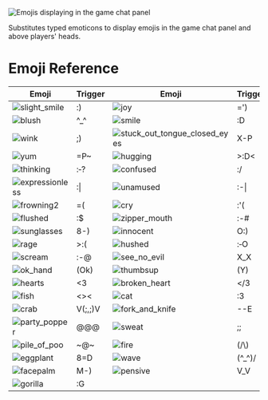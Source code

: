 ![Emojis displaying in the game chat panel](https://user-images.githubusercontent.com/8920674/57576663-cd83da00-7465-11e9-97e5-92787c31c30f.png)

Substitutes typed emoticons to display emojis in the game chat panel and above players' heads.

# Emoji Reference

| Emoji | Trigger | Emoji | Trigger | Emoji | Trigger |
| ------------- | ------------- | ------------- | ------------- | ------------- | ------------- |
| ![slight_smile](https://user-images.githubusercontent.com/2979691/57862390-2e0d7100-77f0-11e9-9c91-f0c58f7a0b48.png)  | :)  | ![joy](https://user-images.githubusercontent.com/2979691/57862407-31a0f800-77f0-11e9-839b-17db0414bc59.png) | =') | ![cowboy](https://user-images.githubusercontent.com/2979691/57862435-39609c80-77f0-11e9-9d93-405508c5db5a.png) | 3:) |
| ![blush](https://user-images.githubusercontent.com/2979691/57862444-3d8cba00-77f0-11e9-9b79-633abb67864f.png) | ^\_^ | ![smile](https://user-images.githubusercontent.com/2979691/57862389-2d74da80-77f0-11e9-8dc3-8116a7521ae6.png) | :D | ![grinning](https://user-images.githubusercontent.com/2979691/57862414-336abb80-77f0-11e9-9131-969b16333183.png) | =D |
| ![wink](https://user-images.githubusercontent.com/2979691/57862366-26e66300-77f0-11e9-8c62-c818c5384e69.png) | ;) | ![stuck_out_tongue_closed_eyes](https://user-images.githubusercontent.com/2979691/57862380-29e15380-77f0-11e9-8e8a-4d8e9006080b.png) | X-P | ![stuck_out_tongue](https://user-images.githubusercontent.com/2979691/57862383-2c43ad80-77f0-11e9-9ab4-b648f50dda61.png) | :P |
| ![yum](https://user-images.githubusercontent.com/2979691/57862365-26e66300-77f0-11e9-9c02-b2e2e9a37058.png) | =P~ | ![hugging](https://user-images.githubusercontent.com/2979691/57862410-32d22500-77f0-11e9-81ed-8c1ec65e0cb5.png) | >:D< | ![triumph](https://user-images.githubusercontent.com/2979691/57862372-28b02680-77f0-11e9-952a-68f8b7314c29.png) | :> |
| ![thinking](https://user-images.githubusercontent.com/2979691/57862376-2948bd00-77f0-11e9-80e1-7d7d25e75778.png) | :‑? | ![confused](https://user-images.githubusercontent.com/2979691/57862438-3a91c980-77f0-11e9-863c-da4432041554.png) | :/ | ![neutral_face](https://user-images.githubusercontent.com/2979691/57862405-31086180-77f0-11e9-83cb-3b2e63dec2e5.png) | =\| |
| ![expressionless](https://user-images.githubusercontent.com/2979691/57862426-3665ac00-77f0-11e9-8b19-f3070259dd75.png) | :\| | ![unamused](https://user-images.githubusercontent.com/2979691/57862369-277ef980-77f0-11e9-88cd-48efff7b4f0a.png) | :-\| | ![slight_frown](https://user-images.githubusercontent.com/2979691/57862392-2e0d7100-77f0-11e9-9045-e4f59dbb34db.png) | :( |
| ![frowning2](https://user-images.githubusercontent.com/2979691/57862416-336abb80-77f0-11e9-8b94-af45fc77e3c5.png) | =( | ![cry](https://user-images.githubusercontent.com/2979691/57862429-36fe4280-77f0-11e9-9e21-276fbba57f4b.png) | :'( | ![sob](https://user-images.githubusercontent.com/2979691/57862384-2c43ad80-77f0-11e9-9279-1ebd264ada88.png) | :\_(  |
| ![flushed](https://user-images.githubusercontent.com/2979691/57862423-3665ac00-77f0-11e9-820e-683fad2a3adf.png) | :$ | ![zipper_mouth](https://user-images.githubusercontent.com/2979691/57862364-26e66300-77f0-11e9-9398-d5d693a4deee.png) | :-# | ![persevere](https://user-images.githubusercontent.com/2979691/57862401-2fd73480-77f0-11e9-8210-af725b968d94.png) | >_< |
| ![sunglasses](https://user-images.githubusercontent.com/2979691/57862379-2948bd00-77f0-11e9-980c-61648817ea84.png) | 8-) | ![innocent](https://user-images.githubusercontent.com/2979691/57862408-32d22500-77f0-11e9-9c0a-f7e24d7e4e8c.png) | O:) | ![smiling_imp](https://user-images.githubusercontent.com/2979691/57862387-2d74da80-77f0-11e9-8696-e09479689ab7.png) | >:) |
| ![rage](https://user-images.githubusercontent.com/2979691/57862398-2ea60780-77f0-11e9-99d6-b81968a1a6aa.png) | >:( | ![hushed](https://user-images.githubusercontent.com/2979691/57862409-32d22500-77f0-11e9-81fe-981c9962b3e8.png) | :‑O | ![open_mouth](https://user-images.githubusercontent.com/2979691/57862403-2fd73480-77f0-11e9-9b60-32587a9074dc.png) | :O |
| ![scream](https://user-images.githubusercontent.com/2979691/57862396-2ea60780-77f0-11e9-853c-7df0462a67cf.png) | :-@ | ![see_no_evil](https://user-images.githubusercontent.com/2979691/57862394-2e0d7100-77f0-11e9-9a49-e5cd96852c27.png) | X_X | ![dancer](https://user-images.githubusercontent.com/2979691/57862428-36fe4280-77f0-11e9-9f1e-c7823b78bbb3.png) | \\:D/ |
| ![ok_hand](https://user-images.githubusercontent.com/2979691/57862404-31086180-77f0-11e9-8cd3-2d3fa940b069.png) | (Ok) | ![thumbsup](https://user-images.githubusercontent.com/2979691/57862373-28b02680-77f0-11e9-8c72-376c76c5f828.png) | (Y) | ![thumbsdown](https://user-images.githubusercontent.com/2979691/57862375-28b02680-77f0-11e9-8081-dfde1303b3f9.png) | (N) |
| ![hearts](https://user-images.githubusercontent.com/2979691/57862412-32d22500-77f0-11e9-98a6-b6979c260c3c.png) | <3 | ![broken_heart](https://user-images.githubusercontent.com/2979691/57862440-3b2a6000-77f0-11e9-951b-68c0290851bb.png) | </3 | ![zzz](https://user-images.githubusercontent.com/2979691/57862363-26e66300-77f0-11e9-8439-4190ca5b4373.png) | Zzz |
| ![fish](https://user-images.githubusercontent.com/2979691/57862424-3665ac00-77f0-11e9-8b84-ad3dcf266dfd.png) | <>< | ![cat](https://user-images.githubusercontent.com/2979691/57862439-3b2a6000-77f0-11e9-828b-afdd28664c02.png) | :3 | ![dog](https://user-images.githubusercontent.com/2979691/57862427-36fe4280-77f0-11e9-9601-0d47098373f3.png) | =3 |
| ![crab](https://user-images.githubusercontent.com/2979691/57862433-38c80600-77f0-11e9-81d7-c9d292e86007.png) | V(;,;)V | ![fork_and_knife](https://user-images.githubusercontent.com/2979691/57862421-35cd1580-77f0-11e9-9e2e-f2e5d47bffa5.png) | --E | ![cooking](https://user-images.githubusercontent.com/2979691/57862436-39609c80-77f0-11e9-9905-34680d0ee695.png) | --(o) |
| ![party_popper](https://user-images.githubusercontent.com/2979691/57862402-2fd73480-77f0-11e9-9b59-dcb196e0e1c1.png) | @@@ | ![sweat](https://user-images.githubusercontent.com/2979691/57862378-2948bd00-77f0-11e9-9ffe-efa04b0b28d1.png) | ;; | ![eyes](https://user-images.githubusercontent.com/2979691/57862425-3665ac00-77f0-11e9-84e6-74a602c640e5.png) | O.O |
| ![pile_of_poo](https://user-images.githubusercontent.com/2979691/57862399-2fd73480-77f0-11e9-9878-b588c8f2b480.png) | \~@\~ | ![fire](https://raw.githubusercontent.com/runelite/runelite/master/runelite-client/src/main/resources/net/runelite/client/plugins/emojis/fire.png) |(/\\) | ![alien](https://raw.githubusercontent.com/runelite/runelite/master/runelite-client/src/main/resources/net/runelite/client/plugins/emojis/alien.png) | (@.@) |
| ![eggplant](https://raw.githubusercontent.com/runelite/runelite/master/runelite-client/src/main/resources/net/runelite/client/plugins/emojis/eggplant.png) | 8=D | ![wave](https://raw.githubusercontent.com/runelite/runelite/master/runelite-client/src/main/resources/net/runelite/client/plugins/emojis/wave.png) | (^_^)/ | ![heart eyes](https://raw.githubusercontent.com/runelite/runelite/master/runelite-client/src/main/resources/net/runelite/client/plugins/emojis/heart_eyes.png) | (\*.\*) |
|![facepalm](https://raw.githubusercontent.com/runelite/runelite/master/runelite-client/src/main/resources/net/runelite/client/plugins/emojis/facepalm.png) | M-) |![pensive](https://raw.githubusercontent.com/runelite/runelite/master/runelite-client/src/main/resources/net/runelite/client/plugins/emojis/pensive.png) | V_V | ![acorn](https://raw.githubusercontent.com/runelite/runelite/master/runelite-client/src/main/resources/net/runelite/client/plugins/emojis/acorn.png) | <D~ | 
![gorilla](https://user-images.githubusercontent.com/54762282/85215206-547ed380-b343-11ea-93bc-6a4b6771bf40.png) | :G |